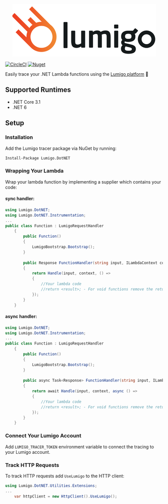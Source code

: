 <p align="center">
    <img src="lumigo-logo.png"/>
</p>

[![CircleCI](https://circleci.com/gh/lumigo-io/lumigo-dotnet-tracer/tree/master.svg?style=svg&circle-token=ecd1acbb299c9ba28a7e0f6011fbfd1919079e36)](https://circleci.com/gh/lumigo-io/lumigo-dotnet-tracer/tree/master)
[![Nuget](https://img.shields.io/nuget/v/Lumigo.DotNET.svg)](https://www.nuget.org/packages/Lumigo.DotNET)

Easily trace your .NET Lambda functions using the [Lumigo platform](https://platform.lumigo.io/) 🚀

## Supported Runtimes
* .NET Core 3.1
* .NET 6

## Setup

### Installation
Add the Lumigo tracer package via NuGet by running:
```bash
Install-Package Lumigo.DotNET
```

### Wrapping Your Lambda

Wrap your lambda function by implementing a supplier which contains your code:

#### sync handler:
```csharp
using Lumigo.DotNET;
using Lumigo.DotNET.Instrumentation;
...
public class Function : LumigoRequestHandler
    {
        public Function()
        {
            LumigoBootstrap.Bootstrap();
        }

        public Response FunctionHandler(string input, ILambdaContext context)
        {
            return Handle(input, context, () =>
            {
                //Your lambda code
                //return <result>; - For void functions remove the return statements
            });
        }
    }
```

#### async handler:
```csharp
using Lumigo.DotNET;
using Lumigo.DotNET.Instrumentation;
...
public class Function : LumigoRequestHandler
    {
        public Function()
        {
            LumigoBootstrap.Bootstrap();
        }

        public async Task<Response> FunctionHandler(string input, ILambdaContext context)
        {
            return await Handle(input, context, async () =>
            {
                //Your lambda code
                //return <result>; - For void functions remove the return statements
            });
        }
    }
```

### Connect Your Lumigo Account

Add `LUMIGO_TRACER_TOKEN` environment variable to connect the tracing to your Lumigo account.

### Track HTTP Requests
To track HTTP requests add `UseLumigo` to the HTTP client:
```csharp
using Lumigo.DotNET.Utilities.Extensions;
...
    var httpClient = new HttpClient().UseLumigo();
```
